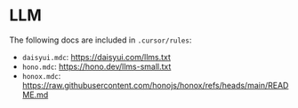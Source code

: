 # LLM

The following docs are included in `.cursor/rules`:

- `daisyui.mdc`: <https://daisyui.com/llms.txt>
- `hono.mdc`: <https://hono.dev/llms-small.txt>
- `honox.mdc`: <https://raw.githubusercontent.com/honojs/honox/refs/heads/main/README.md>
